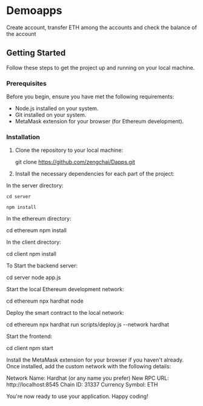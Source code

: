 # Demoapps

Create account, transfer ETH among the accounts and check the balance of the account

## Getting Started

Follow these steps to get the project up and running on your local machine.

### Prerequisites

Before you begin, ensure you have met the following requirements:

- Node.js installed on your system.
- Git installed on your system.
- MetaMask extension for your browser (for Ethereum development).

### Installation

1. Clone the repository to your local machine:

   git clone https://github.com/zengchai/Dapps.git


2. Install the necessary dependencies for each part of the project:

In the server directory:

``` cd server ```

``` npm install ```

In the ethereum directory:

   cd ethereum
   npm install

In the client directory:

   cd client
   npm install

To Start the backend server:

   cd server
   node app.js

Start the local Ethereum development network:

   cd ethereum
   npx hardhat node

Deploy the smart contract to the local network:

   cd ethereum
   npx hardhat run scripts/deploy.js --network hardhat

Start the frontend:

   cd client
   npm start

Install the MetaMask extension for your browser if you haven't already. Once installed, add the custom network with the following details:

Network Name: Hardhat (or any name you prefer)
New RPC URL: http://localhost:8545
Chain ID: 31337
Currency Symbol: ETH

You're now ready to use your application. Happy coding!